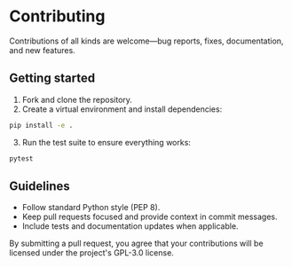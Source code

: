 # Contributing

Contributions of all kinds are welcome—bug reports, fixes, documentation, and new features.

## Getting started

1. Fork and clone the repository.
2. Create a virtual environment and install dependencies:

```bash
pip install -e .
```
3. Run the test suite to ensure everything works:

```bash
pytest
```

## Guidelines

- Follow standard Python style (PEP 8).
- Keep pull requests focused and provide context in commit messages.
- Include tests and documentation updates when applicable.

By submitting a pull request, you agree that your contributions will be licensed under the project's GPL-3.0 license.